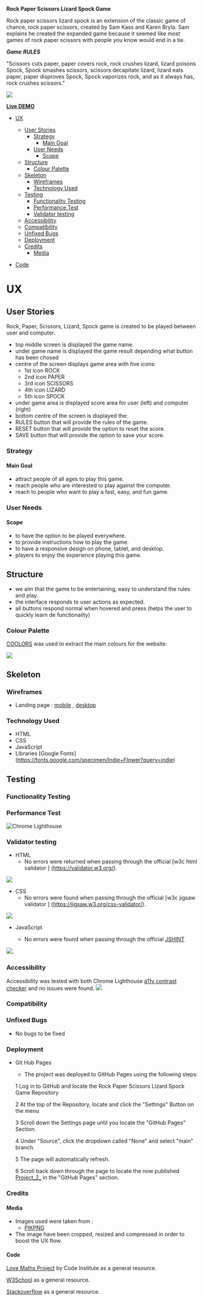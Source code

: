 **Rock Paper Scissors Lizard Spock Game**

Rock paper scissors lizard spock is an extension of the classic game of chance, rock paper scissors, created by Sam Kass and Karen Bryla. Sam explains he created the expanded game because it seemed like most games of rock paper scissors with people you know would end in a tie.


***Game RULES***


"Scissors cuts paper, paper covers rock, rock crushes lizard, lizard poisons Spock, Spock smashes scissors, scissors decapitate lizard, lizard eats paper, paper disproves Spock, Spock vaporizes rock, and as it always has, rock crushes scissors."

 ![](assets/images/preview.png)


**[Live DEMO]( http://stefancucuta.github.io/Project_2_/)**


- [UX](#ux) 
  - [User Stories](#user-stories)
    - [Strategy](#strategy)
      - [Main Goal](#main-goal)
    - [User Needs](#user-needs)
      - [Scope](#scope)
  - [Structure](#structure)
      - [Colour Palette](#colour-palette)
  - [Skeleton](#skeleton)
      - [Wireframes](#wireframes)
    - [Technology Used](#technology-used)
  - [Testing](#testing)
    - [Functionality Testing](#functionality-testing)
    - [Performance Test](#performance-test)
    - [Validator testing](#validator-testing)
  - [Accessibility](#accessibility)
  - [Compatibility](#compatibility)
  - [Unfixed Bugs](#unfixed-bugs)
  - [Deployment](#deployment)
  - [Credits](#credits)
      - [Media](#media)


- [Code](#code)


# UX
## User Stories

Rock, Paper, Scissors, Lizard, Spock game is created to be played between user and computer.

- top middle screen is displayed the game name. 
- under game name is displayed the game result depending what button has been chosed
- centre of the screen displays game area with five icons:  
  - 1st icon ROCK
  - 2nd icon PAPER
  - 3rd icon SCISSORS
  - 4th icon LIZARD
  - 5th icon SPOCK
 - under game area is displayed score area for user (left) and computer (right)
 - bottom centre of the screen is displayed the:
 - RULES button that will provide the rules of the game.
 - RESET button that will provide the option to reset the score.
 - SAVE button that will provide the option to save your score.

### Strategy

#### Main Goal
- attract people of all ages to play this game. 
- reach people who are interested to play against the computer.
- reach to people who want to play a fast, easy, and fun game.

### User Needs
#### Scope

- to have the option to be played everywhere.
- to provide instructions how to play the game.
- to have a responsive design on phone, tablet, and desktop.
- players to enjoy the experience playing this game.


## Structure
 - we aim that the game to be entertaining, easy to understand the rules and play. 
 - the interface responds to user actions as expected. 
 - all buttons respond normal when hovered and press (helps the user to quickly learn de functionality)
  
### Colour Palette 

  [COOLORS]( https://coolors.co) was used to extract the main colours for the website:
  
  ![](assets/images/colors.png)


  ## Skeleton
### Wireframes 
 
- Landing page :  [mobile](assets/images/desktop.png) , [desktop](assets/images/mobile.png)

### Technology Used 
- HTML
- CSS
- JavaScript
- Libraries [Google Fonts] (https://fonts.google.com/specimen/Indie+Flower?query=indie)

## Testing


### Functionality Testing
### Performance Test 
  ![Chrome Lighthouse](assets/images/lighthouse.png)

  
### Validator testing
  * HTML
    - No errors were returned when passing through the   official [w3c html validator ] (https://validator.w3.org/).
  
  ![](assets/images/htmll.png)

  * CSS
    - No errors were found when passing through the official [w3c jigsaw validator ] (https://jigsaw.w3.org/css-validator/).
   
   ![](assets/images/css.png)

  * JavaScript
  
    - No errors were found when passing through the official [JSHINT](https://jshint.com/)
  
  ![](assets/images/js.png).

  ### Accessibility

  Accessibility was tested with both Chrome Lighthouse [a11y contrast checker](https://color.a11y.com/)  and no issues were found. ![](assets/images/a11y.png)


  
### Compatibility
  ### Unfixed Bugs
  - No bugs to be fixed

  ### Deployment

- Git Hub Pages
  
  - The project was deployed to GitHub Pages using the following steps:

   1 Log in to GitHub and locate the Rock Paper Scissors Lizard Spock Game Repository

   2 At the top of the Repository, locate and click the "Settings" Button on the menu

  3 Scroll down the Settings page until you locate the "GitHub Pages" Section.

  4 Under "Source", click the dropdown called "None" and select "main" branch.

  5 The page will automatically refresh.

  6 Scroll back down through the page to locate the now published [Project_2_]( https://stefancucuta.github.io/Project_2_/) in the "GitHub Pages" section.

### Credits
  
#### Media
   - Images used were taken from :
     - [PIKPNG]( https://www.pikpng.com/pngvi/Jhxmoi_pierre-ciseaux-feuille-lzard-spock-aligned-rock-paper/)
  - The image have been cropped, resized and compressed in order to boost the UX flow.
  
#### Code
[Love Maths Project](https://learn.codeinstitute.net/courses/course-v1:CodeInstitute+LM101+2021_T1/courseware/2d651bf3f23e48aeb9b9218871912b2e/234519d86b76411aa181e76a55dabe70/) by Code Institute as a general resource.

[W3School](https://www.w3schools.com/) as a general resource.

[Stackoverflow](https://stackoverflow.com/) as a general resource.



